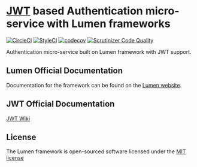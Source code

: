 # [JWT](https://github.com/tymondesigns/jwt-auth) based Authentication micro-service with Lumen frameworks

[![CircleCI](https://circleci.com/gh/kyle-dinh/lumen-jwt-auth-service.svg?style=svg)](https://circleci.com/gh/kyle-dinh/lumen-jwt-auth-service)
[![StyleCI](https://styleci.io/repos/64127829/shield)](https://styleci.io/repos/64127829)
[![codecov](https://codecov.io/gh/kyle-dinh/lumen-jwt-auth-service/branch/master/graph/badge.svg)](https://codecov.io/gh/kyle-dinh/lumen-jwt-auth-service)
[![Scrutinizer Code Quality](https://scrutinizer-ci.com/g/kyle-dinh/lumen-jwt-auth-service/badges/quality-score.png?b=master)](https://scrutinizer-ci.com/g/kyle-dinh/lumen-jwt-auth-service/?branch=master)


Authentication micro-service built on Lumen framework with JWT support.



## Lumen Official Documentation

Documentation for the framework can be found on the [Lumen website](http://lumen.laravel.com/docs).

## JWT Official Documentation
[JWT Wiki](https://github.com/tymondesigns/jwt-auth/wiki)


## License

The Lumen framework is open-sourced software licensed under the [MIT license](http://opensource.org/licenses/MIT)
